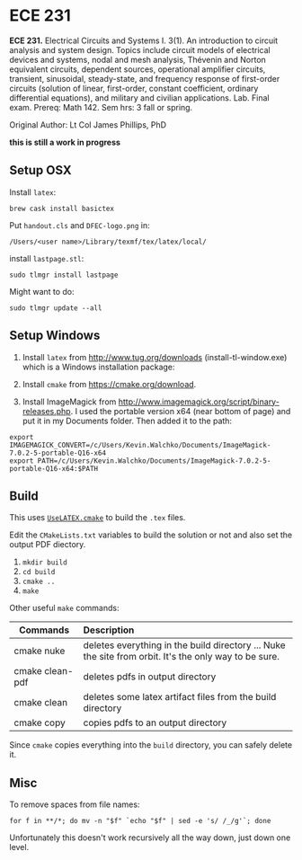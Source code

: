 # ECE 231

**ECE 231.** Electrical Circuits and Systems I. 3(1). An introduction to circuit analysis and
system design. Topics include circuit models of electrical devices and systems, nodal and mesh
analysis, Thévenin and Norton equivalent circuits, dependent sources, operational amplifier
circuits, transient, sinusoidal, steady-state, and frequency response of first-order circuits (solution
of linear, first-order, constant coefficient, ordinary differential equations), and military and
civilian applications. Lab. Final exam. Prereq: Math 142. Sem hrs: 3 fall or spring.

Original Author: Lt Col James Phillips, PhD

**this is still a work in progress**

## Setup OSX

Install `latex`:

```
brew cask install basictex
```

Put `handout.cls` and `DFEC-logo.png` in:

`/Users/<user name>/Library/texmf/tex/latex/local/`

install `lastpage.stl`:

```
sudo tlmgr install lastpage
```

Might want to do:

```
sudo tlmgr update --all
```

## Setup Windows

1. Install `latex` from http://www.tug.org/downloads (install-tl-window.exe) which
is a Windows installation package:

2. Install `cmake` from https://cmake.org/download.

3. Install ImageMagick from http://www.imagemagick.org/script/binary-releases.php.
I used the portable version x64 (near bottom of page) and put it in my Documents
folder. Then added it to the path:

```
export IMAGEMAGICK_CONVERT=/c/Users/Kevin.Walchko/Documents/ImageMagick-7.0.2-5-portable-Q16-x64
export PATH=/c/Users/Kevin.Walchko/Documents/ImageMagick-7.0.2-5-portable-Q16-x64:$PATH
```

## Build

This uses [`UseLATEX.cmake`](https://github.com/kmorel/UseLATEX) to build the
`.tex` files.

Edit the `CMakeLists.txt` variables to build the solution or not and also set
the output PDF diectory.

1. `mkdir build`
2. `cd build`
3. `cmake ..`
4. `make`

Other useful `make` commands:

| Commands        | Description   |
| --------------- |:--------------|
| cmake nuke      | deletes everything in the build directory ... Nuke the site from orbit. It's the only way to be sure. |
| cmake clean-pdf | deletes pdfs in output directory |
| cmake clean     | deletes some latex artifact files from the build directory |
| cmake copy      | copies pdfs to an output directory |

Since `cmake` copies everything into the `build` directory, you can safely delete
it.

## Misc

To remove spaces from file names:

```
for f in **/*; do mv -n "$f" `echo "$f" | sed -e 's/ /_/g'`; done
```

Unfortunately this doesn't work recursively all the way down, just down one level.

